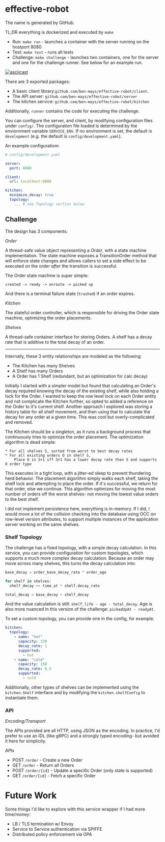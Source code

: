 # effective-robot

The name is generated by GitHub.

TL;DR everything is dockerized and executed by `make`

* Run: `make run` - launches a container with the server running on the hostport 8080
* Test: `make test` - runs all tests
* Challenge: `make challenge` - launches two containers, one for the server and one for the challenge runner. See below for an example run.


[![asciicast](https://asciinema.org/a/tMlSYzPE85eGI3dlZe7upi1Ks.svg)](https://asciinema.org/a/tMlSYzPE85eGI3dlZe7upi1Ks)


There are 3 exported packages:

* A basic client library:`github.com/ben-mays/effective-robot/client`.
* The API server: `github.com/ben-mays/effective-robot/server`
* The kitchen service: `github.com/ben-mays/effective-robot/kitchen`

Additionally, `runner` contains the code for executing the challenge.

You can configure the server, and client, by modifying configuration files under `config/`. The configuration file loaded is determined by the enviornment variable `SERVICE_ENV`. If no environment is set, the default is `development` (e.g. the default is `config/development.yaml`). 

An example configuratiom:

```yaml
# config/development.yaml

server:
  port: 8080

client:
  url: localhost:8080

kitchen:
  minimize_decay: true
  topology:
    ... # see Topology section below

```

## Challenge ##

The design has 3 components:

*Order*

A thread-safe value object representing a _Order_, with a state machine implementation. The state machine exposes a TransitionOrder method that will enforce state changes and allows callers to set a side effect to be executed on the order _after_ the transition is successful.
 
The Order state machine is super simple:

    created -> ready -> enroute -> picked up

And there is a terminal failure state (`trashed`) if an order expires.

*Kitchen* 

The stateful order controller, which is responsible for driving the Order state machine, optimizing the order placements. 

*Shelves* 

A thread-safe container interface for storing Orders. A shelf has a decay rate that is additive to the total decay of an order.

---

Internally, these 3 entity relationships are modeled as the following:

* The Kitchen has many Shelves
* A Shelf has many Orders
* A Order has 1 Shelf  (redundant, but an optimization for calc decay)

Initially I started with a simpler model but found that calculating an Order's decay required knowing the decay of the existing shelf, while also holding a lock for the Order. I wanted to keep the _row_ level lock on each Order entity and not complicate the Kitchen further, so opted to added a reference on the Order to it's current shelf. Another approach I explored was storing a history table for all shelf movement, and then using that to calculate the decay for any order at a given time. This was _cool_ but overly-complicated and removed.

The Kitchen should be a singleton, as it runs a background process that continuously tries to optimize the order placement. The optimization algorithm is dead simple:

    * For all shelves S, sorted from worst to best decay rates
    * For all existing orders O in shelf S, 
        Place O in S+1 iff S+1 has a lower decay rate than S and supports O order type

This executes in a tight loop, with a jitter-ed sleep to prevent thundering herd behavior. The placement algorithm simply walks each shelf, taking the shelf lock and attempting to place the order. If it's successful, we return for that order, else we continue. This algorithm optimizes for moving the most number of orders off the worst shelves- not moving the lowest value orders to the best shelf.

I did not implement persistence here, everything is in-memory. If I did, I would move a lot of the collision checking into the database using OCC on row-level version attributes, to support multiple instances of the application server working on the same shelves.

### Shelf Topology ###

The challenge has a fixed topology, with a simple decay calculation. In this service, you can provide configuration for custom topologies, which supports a much more complex decay calculation. Because an order may move across many shelves, this turns the decay calculation into:

```python
base_decay = order_base_decay_rate * order_age

for shelf in shelves:
  shelf_decay += time_at * shelf.decay_rate

total_decay = base_decay + shelf_decay
```

And the value calculation is still: `shelf_life - age - total_decay`. Age is also more nuanced in this version of the challenge: `pickedUpAt - readyAt`.


To set a custom topology, you can provide one in the config, for example:

```yaml
kitchen:
  topology:
    - name: "hot"
      capacity: 150
      decay_rate: 1
      supported: 
        - hot
    - name: "cold"
      capacity: 150
      decay_rate: 0.5
      supported: 
        - cold
```

Additionally, other types of shelves can be implemented using the `kitchen.Shelf` interface and by modifying the `kitchen.shelfConfig` to instantiate them.
 
### API ### 

*Encoding/Transport* 

The APIs provided are all HTTP, using JSON as the encoding. In practice, I'd prefer to use an IDL (like gRPC) and a strongly typed encoding- but avoided it here for simplicity. 

*APIs*

* POST `/order`      - Create a new Order
* GET  `/order`      - Return all Orders
* POST `/order/{id}` - Update a specific Order (only state is supported)
* GET  `/order/{id}` - Fetch a specific Order


# Future Work #

Some things I'd like to explore with this service wrapper if I had more time/money:

* LB / TLS termination w/ Envoy
* Service to Service authentication via SPIFFE
* Distributed policy enforcement via OPA
